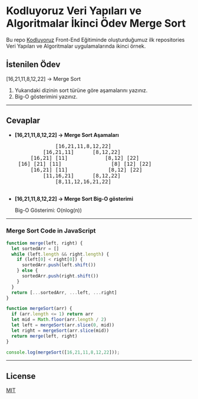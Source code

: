 # Kodluyoruz Veri Yapıları ve Algoritmalar İkinci Ödev Merge Sort

Bu repo [Kodluyoruz](https://www.kodluyoruz.org) Front-End Eğitiminde oluşturduğumuz ilk repositories Veri Yapıları ve Algoritmalar uygulamalarında ikinci örnek. 

## İstenilen Ödev 
[16,21,11,8,12,22] -> Merge Sort

1) Yukarıdaki dizinin sort türüne göre aşamalarını yazınız.
2) Big-O gösterimini yazınız.
***

## Cevaplar
*  **[16,21,11,8,12,22] -> Merge Sort Aşamaları**
    <pre>
                [16,21,11,8,12,22]
            [16,21,11]      [8,12,22]
        [16,21] [11]            [8,12] [22]
    [16] [21] [11]                [8] [12] [22]
        [16,21] [11]             [8,12] [22]
            [11,16,21]      [8,12,22]
                [8,11,12,16,21,22]
    </pre>
* **[16,21,11,8,12,22] -> Merge Sort Big-O gösterimi**

    Big-O Gösterimi: O(nlog(n))
***

### Merge Sort Code in JavaScript
```js
function merge(left, right) {
  let sortedArr = [] 
  while (left.length && right.length) {
    if (left[0] < right[0]) {
      sortedArr.push(left.shift())
    } else {
      sortedArr.push(right.shift())
    }
  }
  return [...sortedArr, ...left, ...right]
}

function mergeSort(arr) {
  if (arr.length <= 1) return arr
  let mid = Math.floor(arr.length / 2)
  let left = mergeSort(arr.slice(0, mid))
  let right = mergeSort(arr.slice(mid))
  return merge(left, right)
}

console.log(mergeSort([16,21,11,8,12,22]));
```

***
## License
[MIT](https://choosealicense.com/licenses/mit/)